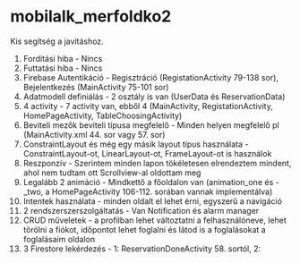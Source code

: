 # mobilalk_merfoldko2

Kis segítség a javításhoz.

1. Fordítási hiba - Nincs
2. Futtatási hiba - Nincs
3. Firebase Autentikáció - Regisztráció (RegistationActivity 79-138 sor), Bejelentkezés (MainActivity 75-101 sor) 
4. Adatmodell definiálás - 2 osztály is van (UserData és ReservationData)
5. 4 activity - 7 activity van, ebből 4 (MainActivity, RegistationActivity, HomePageActivity, TableChoosingActivity)
6. Beviteli mezők beviteli típusa megfelelő - Minden helyen megfelelő pl (MainActivity.xml 44. sor vagy 57. sor)
7. ConstraintLayout és még egy másik layout típus használata - ConstraintLayout-ot, LinearLayout-ot, FrameLayout-ot is használok
8. Reszponzív - Szerintem minden lapon tökéletesen elrendeztem mindent, ahol nem tudtam ott Scrollview-al oldottam meg
9. Legalább 2 animáció - Mindkettő a főoldalon van (animation_one és -_two, a HomePageActivity 106-112. sorában vannak implementálva)
10. Intentek használata - minden oldalt el lehet érni, egyszerű a navigáció
11. 2 rendszerszerszolgáltatás - Van Notification és alarm manager
12. CRUD műveletek - a profilban lehet változtatni a felhasználóneve, lehet törölni a fiókot, időpontot lehet foglalni és látod is a foglalásokat a foglalásaim oldalon
13. 3 Firestore lekérdezés - 1: ReservationDoneActivity 58. sortól, 2: 
